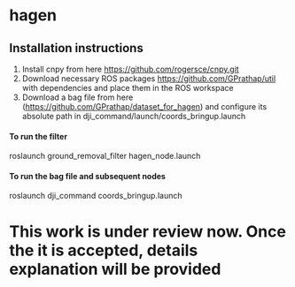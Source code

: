 # hagen
## Installation instructions
1. Install cnpy from here https://github.com/rogersce/cnpy.git
2. Download necessary ROS packages https://github.com/GPrathap/util  with dependencies and place them in the ROS workspace
3. Download a bag file from here (https://github.com/GPrathap/dataset_for_hagen) and configure its absolute path in dji_command/launch/coords_bringup.launch

#### To run the filter 
roslaunch ground_removal_filter hagen_node.launch

#### To run the bag file and subsequent nodes
roslaunch dji_command coords_bringup.launch


# This work is under review now. Once the it is accepted, details explanation will be provided

